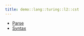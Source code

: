 ```yaml
---
title: demo::lang::turing::l2::cst
---
```



   * [Parse](../../../../../../Library/demo/lang/turing/l2/cst/Parse.md)
   * [Syntax](../../../../../../Library/demo/lang/turing/l2/cst/Syntax.md)